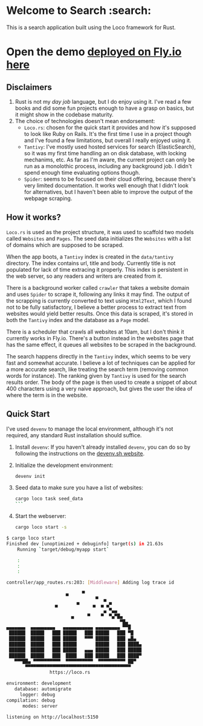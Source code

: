 # Welcome to Search :search:

This is a search application built using the Loco framework for Rust.

# Open the demo [deployed on Fly.io here](https://search-sahc6w.fly.dev/)

## Disclaimers

1. Rust is not my *day job* language, but I do enjoy using it. I've read a few books and did some fun projects enough to have a grasp on basics, but it might show in the codebase maturity.
2. The choice of technologies doesn't mean endorsement:
    - `Loco.rs`: chosen for the quick start it provides and how it's supposed to look like Ruby on Rails. It's the first time I use in a project though and I've found a few limitations, but overall I really enjoyed using it.
    - `Tantivy`: I've mostly used hosted services for search (ElasticSearch), so it was my first time handling an on disk database, with locking mechanims, etc. As far as I'm aware, the current project can only be run as a monolothic process, including any background job. I didn't spend enough time evaluating options though.
    - `Spider`: seems to be focused on their cloud offering, because there's very limited documentation. It works well enough that I didn't look for alternatives, but I haven't 
    been able to improve the output of the webpage scraping.

## How it works?

`Loco.rs` is used as the project structure, it was used to scaffold two models called `Websites` and `Pages`. The seed data initializes the `Websites` with a list of domains which are supposed to be scraped. 

When the app boots, a `Tantivy` index is created in the `data/tantivy` directory. The index contains url, title and body. Currently title is not populated for lack of time extracing it properly. This index is persistent in the web server, so any readers and writers are created from it.

There is a background worker called `crawler` that takes a website domain and uses `Spider` to scrape it, following any links it may find. The output of the scrapping is currently converted to text using `Html2Text`, which I found not to be fully satisfactory, I believe a better process to extract text from websites would yield better results. Once this data is scraped, it's stored in both the `Tantivy` index and the database as a `Page` model.

There is a scheduler that crawls all websites at 10am, but I don't think it currently works in Fly.io. There's a button instead in the websites page that has the same effect, it queues all websites to be scraped in the background.

The search happens directly in the `Tantivy` index, which seems to be very fast and somewhat accurate. I believe a lot of techniques can be applied for a more accurate search, like treating the search term (removing common words for instance). The ranking given by `Tantivy` is used for the search results order. The body of the page is then used to create a snippet of about 400 characters using a very naive approach, but gives the user the idea of where the term is in the website.

## Quick Start

I've used `devenv` to manage the local environment, although it's not required, any standard Rust installation should suffice.

1. Install `devenv`:
   If you haven't already installed `devenv`, you can do so by following the instructions on the [devenv.sh website](https://devenv.sh/getting-started/).

2. Initialize the development environment:
    ```sh
    devenv init
    ```

3. Seed data to make sure you have a list of websites:
    ````sh
    cargo loco task seed_data
    ```

4. Start the webserver:
    ```sh
    cargo loco start -s
    ```

```sh
$ cargo loco start
Finished dev [unoptimized + debuginfo] target(s) in 21.63s
    Running `target/debug/myapp start`

    :
    :
    :

controller/app_routes.rs:203: [Middleware] Adding log trace id

                      ▄     ▀
                                 ▀  ▄
                  ▄       ▀     ▄  ▄ ▄▀
                                    ▄ ▀▄▄
                        ▄     ▀    ▀  ▀▄▀█▄
                                          ▀█▄
▄▄▄▄▄▄▄  ▄▄▄▄▄▄▄▄▄   ▄▄▄▄▄▄▄▄▄▄▄ ▄▄▄▄▄▄▄▄▄ ▀▀█
 ██████  █████   ███ █████   ███ █████   ███ ▀█
 ██████  █████   ███ █████   ▀▀▀ █████   ███ ▄█▄
 ██████  █████   ███ █████       █████   ███ ████▄
 ██████  █████   ███ █████   ▄▄▄ █████   ███ █████
 ██████  █████   ███  ████   ███ █████   ███ ████▀
   ▀▀▀██▄ ▀▀▀▀▀▀▀▀▀▀  ▀▀▀▀▀▀▀▀▀▀  ▀▀▀▀▀▀▀▀▀▀ ██▀
       ▀▀▀▀▀▀▀▀▀▀▀▀▀▀▀▀▀▀▀▀▀▀▀▀▀▀▀▀▀▀▀▀▀▀▀▀▀▀▀
                https://loco.rs

environment: development
   database: automigrate
     logger: debug
compilation: debug
      modes: server

listening on http://localhost:5150
```
